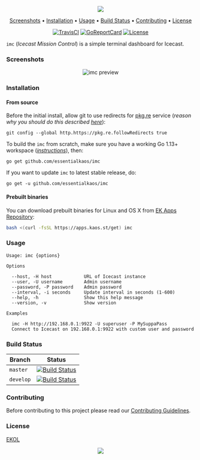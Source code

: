 <p align="center"><a href="#readme"><img src="https://gh.kaos.st/imc.svg"/></a></p>

<p align="center"><a href="#screenshots">Screenshots</a> • <a href="#installation">Installation</a> • <a href="#usage">Usage</a> • <a href="#build-status">Build Status</a> • <a href="#contributing">Contributing</a> • <a href="#license">License</a></p>

<p align="center">
  <a href="https://travis-ci.com/essentialkaos/imc"><img src="https://travis-ci.com/essentialkaos/imc.svg?branch=master" alt="TravisCI" /></a>
  <a href="https://goreportcard.com/report/github.com/essentialkaos/imc"><img src="https://goreportcard.com/badge/github.com/essentialkaos/imc" alt="GoReportCard" /></a>
  <a href="https://essentialkaos.com/ekol"><img src="https://gh.kaos.st/ekol.svg" alt="License" /></a>
</p>

`imc` (_Icecast Mission Control_) is a simple terminal dashboard for Icecast.

### Screenshots

<p align="center">
  <img src="https://gh.kaos.st/imc.png" alt="imc preview">
</p>

### Installation

#### From source

Before the initial install, allow git to use redirects for [pkg.re](https://github.com/essentialkaos/pkgre) service (_reason why you should do this described [here](https://github.com/essentialkaos/pkgre#git-support)_):

```
git config --global http.https://pkg.re.followRedirects true
```

To build the `imc` from scratch, make sure you have a working Go 1.13+ workspace (_[instructions](https://golang.org/doc/install)_), then:

```
go get github.com/essentialkaos/imc
```

If you want to update `imc` to latest stable release, do:

```
go get -u github.com/essentialkaos/imc
```

#### Prebuilt binaries

You can download prebuilt binaries for Linux and OS X from [EK Apps Repository](https://apps.kaos.st/imc/latest):

```bash
bash <(curl -fsSL https://apps.kaos.st/get) imc
```

### Usage

```
Usage: imc {options}

Options

  --host, -H host            URL of Icecast instance
  --user, -U username        Admin username
  --password, -P password    Admin password
  --interval, -i seconds     Update interval in seconds (1-600)
  --help, -h                 Show this help message
  --version, -v              Show version

Examples

  imc -H http://192.168.0.1:9922 -U superuser -P MySuppaPass
  Connect to Icecast on 192.168.0.1:9922 with custom user and password

```

### Build Status

| Branch | Status |
|--------|--------|
| `master` | [![Build Status](https://travis-ci.com/essentialkaos/imc.svg?branch=master)](https://travis-ci.com/essentialkaos/imc) |
| `develop` | [![Build Status](https://travis-ci.com/essentialkaos/imc.svg?branch=develop)](https://travis-ci.com/essentialkaos/imc) |

### Contributing

Before contributing to this project please read our [Contributing Guidelines](https://github.com/essentialkaos/contributing-guidelines#contributing-guidelines).

### License

[EKOL](https://essentialkaos.com/ekol)

<p align="center"><a href="https://essentialkaos.com"><img src="https://gh.kaos.st/ekgh.svg"/></a></p>
